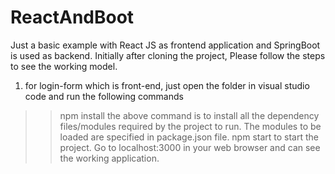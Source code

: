 # ReactAndBoot
Just a basic example with React JS as frontend application and SpringBoot is used as backend. 
Initially after cloning the project, Please follow the steps to see the working model.
1. for login-form which is front-end, just open the folder in visual studio code and run the following commands
>> npm install
the above command is to install all the dependency files/modules required by the project to run. The modules to be loaded are specified
in package.json file.
>> npm start
to start the project. Go to localhost:3000 in your web browser and can see the working application.

